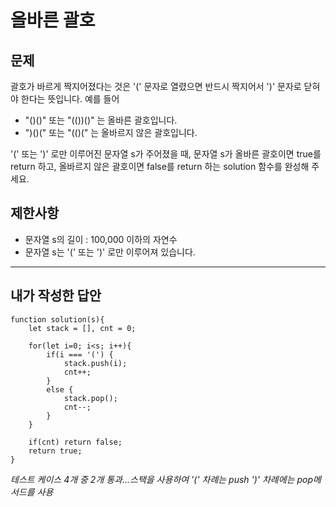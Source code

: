 # 올바른 괄호

## 문제

괄호가 바르게 짝지어졌다는 것은 '(' 문자로 열렸으면 반드시 짝지어서 ')' 문자로 닫혀야 한다는 뜻입니다. 예를 들어

 - "()()" 또는 "(())()" 는 올바른 괄호입니다.
 - ")()(" 또는 "(()(" 는 올바르지 않은 괄호입니다.

'(' 또는 ')' 로만 이루어진 문자열 s가 주어졌을 때, 문자열 s가 올바른 괄호이면 true를 return 하고, 올바르지 않은 괄호이면 false를 return 하는 solution 함수를 완성해 주세요.

## 제한사항
 - 문자열 s의 길이 : 100,000 이하의 자연수
 - 문자열 s는 '(' 또는 ')' 로만 이루어져 있습니다.
 
---


## 내가 작성한 답안

```
function solution(s){
    let stack = [], cnt = 0;

    for(let i=0; i<s; i++){
        if(i === '(') {
            stack.push(i);
            cnt++;
        }
        else {
            stack.pop();
            cnt--;
        }
    }

    if(cnt) return false;
    return true;
}
```

_테스트 케이스 4개 중 2개 통과...스택을 사용하여 '(' 차례는 push ')' 차례에는 pop메서드를 사용_
